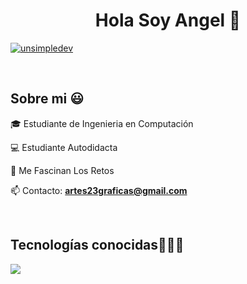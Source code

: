 <h1 align="center">Hola Soy Angel 👋</h1> 

<p align="left">
  <a href="https://www.linkedin.com/in/angel-morales-chazari-9b9856370/" target="blank"><img align="center" src="https://img.shields.io/badge/LinkedIn-0077B5?style=for-the-badge&logo=linkedin&logoColor=white" alt="unsimpledev"/></a>
</p>
<br>
<h2>Sobre mi 😃</h2>
<!--Intro start-->

<p align="left">
🎓 Estudiante de Ingenieria en Computación

💻 Estudiante Autodidacta 

📝 Me Fascinan Los Retos

📫 Contacto: **artes23graficas@gmail.com**
<!--Intro end-->
  </p>
<br>

<h2 >Tecnologías conocidas👨🏻‍💻</h2>
<!--tech stack icons-->
<p align="left">
  <a href="https://skillicons.dev">
    <img src="https://skillicons.dev/icons?i=androidstudio,c,cpp,java,dart,flutter,py,firebase,git,github,postman,eclipse,vscode,bash,linux&perline=12" />
  </a>
</p>
<br>

